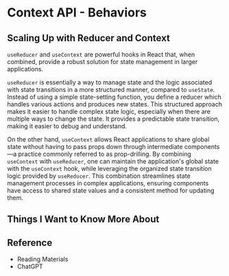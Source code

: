 # Context API - Behaviors

## Scaling Up with Reducer and Context

`useReducer` and `useContext` are powerful hooks in React that, when combined, provide a robust solution for state management in larger applications. 

`useReducer` is essentially a way to manage state and the logic associated with state transitions in a more structured manner, compared to `useState`. Instead of using a simple state-setting function, you define a reducer which handles various actions and produces new states. This structured approach makes it easier to handle complex state logic, especially when there are multiple ways to change the state. It provides a predictable state transition, making it easier to debug and understand.

On the other hand, `useContext` allows React applications to share global state without having to pass props down through intermediate components—a practice commonly referred to as prop-drilling. By combining `useContext` with `useReducer`, one can maintain the application's global state with the `useContext` hook, while leveraging the organized state transition logic provided by `useReducer`. This combination streamlines state management processes in complex applications, ensuring components have access to shared state values and a consistent method for updating them.

## Things I Want to Know More About

## Reference

- Reading Materials
- ChatGPT
